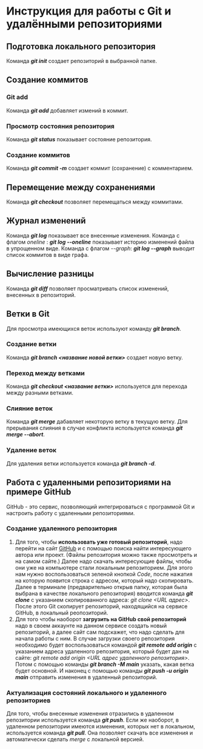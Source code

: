# Инструкция для работы с Git и удалёнными репозиториями

## Подготовка локального репозитория
Команда __*git init*__  создает репозиторий в выбранной папке.

## Создание коммитов
### Git add
Команда __*git add*__ добавляет измений в коммит. 
### Просмотр состояния репозитория
Команда __*git status*__ показывает состояние репозитория.
### Создание коммитов
Команда __*git commit -m*__ создает коммит (сохранение) с комментарием.

## Перемещение между сохранениями
Команда __*git checkout*__ позволяет перемещаться между коммитами.

## Журнал изменений
Команда __*git log*__ показывает все внесенные изменения. 
Команда с флагом *oneline* : __*git log --oneline*__ показывает историю изменений файла в упрощенном виде.
Команда с флагом *--graph*: __*git log --graph*__ выводит список коммитов в виде графа.

## Вычисление разницы
Команда __*git diff*__ позволяет просматривать список изменений, внесенных в репозиторий.

## Ветки в Git 
Для просмотра имеющихся веток используют команду __*git branch*__.
### Создание ветки
Команда __*git branch <название новой ветки>*__ создает новую ветку.
### Переход между ветками
Команда __*git checkout <название ветки>*__ используется для перехода между разными ветками.
### Слияние веток
Команда __*git merge*__ дабавляет некоторую ветку в текущую ветку.
Для прерывания слияния в случае конфликта используется команда __*git merge --abort*__.
### Удаление веток
Для удаления ветки используется команда __*git branch -d*__. 
 
## Работа с удаленными репозиториями на примере GitHub
GitHub - это сервис, позволяющий интегрироваться с программой Git и настроить работу с удаленными репозиториями.  
### Создание удаленного репозитория
1. Для того, чтобы **использовать уже готовый репозиторий**, надо перейти на сайт [GitHub](https://github.com/) и с помощью поиска найти интересующего автора или проект. (Файлы репозитория можно также просмотреть и на самом сайте.) Далее надо скачать интересующие файлы, чтобы они уже на компьютере стали локальным репозиторием. Для этого нам нужно воспользоваться зеленой кнопкой *Code*, после нажатия на которую появится строка с адресом, который надо скопировать. Далее в терминале (предварительно открыв папку, которая была выбрана в качестве локального репозитория) вводится команда __*git clone*__ с указанием скопированного адреса: *git clone <URL адрес>*. После этого Git скопирует репозиторий, находящийся на сервисе GitHub, в локальный реопозиторий.
2. Для того чтобы наоборот **загрузить на GitHub свой репозиторий** надо в своем аккаунте на данном сервисе создать новый репозиторий, а далее сайт сам подскажет, что надо сделать для начала работы с ним. В случае загрузки своего репозитория необходимо будет воспользоваться командой __*git remote add origin*__ с указанием адреса удаленного репозитория, который будет дан на сайте: *git remote add origin <URL адрес удаленного репозитория>*. Потом с помощью команды __*git branch -M main*__ указать, какая ветка будет основной. И наконец с помощью команды __*git push -u origin main*__ отправить изменения в удаленный репозиторий.

### Актуализация состояний локального и удаленного репозиториев
Для того, чтобы внесенные изменения отразились в удаленном репозитории используется команда __*git push*__.
Если же наоборот, в удаленном репозитории имеются изменения, которых нет в локальном, используется команда __*git pull*__. Она позволяет скачать все изменения и автоматически сделать *merge* с локальной версией.